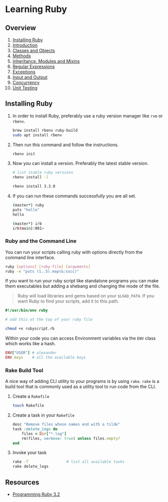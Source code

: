 # Learning Ruby

## Overview

1. [Installing Ruby](#installing-ruby)
2. [Introduction](./introduction.rb)
3. [Classes and Objects](./classes_objects.rb)
4. [Methods](./methods.rb)
5. [Inheritance, Modules and Mixins](./inheritance_modules_mixins.rb)
6. [Regular Expressions](./regular_expressions.rb)
7. [Exceptions](./exceptions.rb)
8. [Input and Output](./input_output.rb)
9. [Concurrency](./concurrency.rb)
10. [Unit Testing](./unit_testing.rb)

## Installing Ruby

1. In order to install Ruby, preferably use a ruby version manager like `rvm` or
`rbenv`.

    ```sh
    brew install rbenv ruby-build
    sudo apt install rbenv
    ```

2. Then run this command and follow the instructions.

    ```sh
    rbenv init
    ```

3. Now you can install a version. Preferably the latest stable version.

    ```sh
    # list stable ruby versions
    rbenv install -l

    rbenv install 3.3.0
    ```

4. If you can run these commands successfully you are all set.

    ```sh
    (master*) ruby                                                           
    puts "hello"
    hello
    ```

    ```sh
    (master*) irb
    irb(main):001> 
    ```

### Ruby and the Command Line

You can run your scripts calling ruby with options directly from the command
line interface.

```sh
ruby [options] [ruby-file] [arguments]
ruby -e "puts (1..5).map(&:succ)"
```

If you want to run your ruby script like standalone programs you can make them
executables but adding a shebang and changing the mode of the file.

> Ruby will load libraries and gems based on your `$LOAD_PATH`. If you want Ruby
> to find your scripts, add it to this path.

```ruby
#!/usr/bin/env ruby

# add this at the top of your ruby file
```

```sh
chmod +x rubyscript.rb
```

Within your code you can access Environment variables via the `ENV` class which
works like a hash.

```ruby
ENV["USER"] # alexander
ENV.keys    # all the available keys
```

### Rake Build Tool

A nice way of adding CLI utility to your programs is by using `rake`. `rake` is
a build tool that is commonly used as a utility tool to run code from the CLI.

1. Create a `Rakefile`

    ```sh
    touch Rakefile
    ```

2. Create a task in your `Rakefile`

    ```ruby
    desc "Remove files whose names end with a tilde"
    task :delete_logs do
        files = Dir["*.log"]
        rm(files, verbose: true) unless files.empty?
    end
    ```

3. Invoke your task

    ```sh
    rake -T                 # list all available tasks
    rake delete_logs
    ```

## Resources

- [Programming Ruby 3.2](https://pragprog.com/titles/ruby5/programming-ruby-3-3-5th-edition/)
